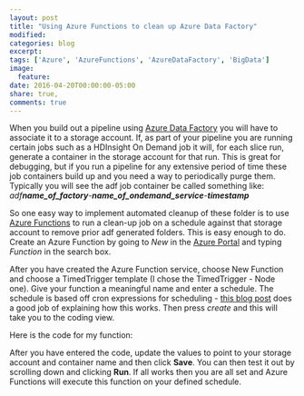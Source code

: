 ```yaml
---
layout: post
title: "Using Azure Functions to clean up Azure Data Factory"
modified:
categories: blog
excerpt:
tags: ['Azure', 'AzureFunctions', 'AzureDataFactory', 'BigData']
image:
  feature:
date: 2016-04-20T00:00:00-05:00
share: true,
comments: true
---
```


When you build out a pipeline using [Azure Data Factory](https://azure.microsoft.com/en-us/services/data-factory/) you will have to associate it to a storage account. If, as part of your pipeline you are running certain jobs such as a HDInsight On Demand job it will, for each slice run, generate a container in the storage account for that run. This is great for debugging, but if you run a pipeline for any extensive period of time these job containers build up and you need a way to periodically purge them. Typically you will see the adf job container be called something like: *adf**name_of_factory**-**name_of_ondemand_service**-**timestamp***
<!--more-->
So one easy way to implement automated cleanup of these folder is to use [Azure Functions](https://azure.microsoft.com/en-us/services/functions/) to run a clean-up job on a schedule against that storage account to remove prior adf generated folders. This is easy enough to do. Create an Azure Function by going to *New* in the [Azure Portal](http://portal.azure.com) and typing *Function* in the search box. 

After you have created the Azure Function service, choose New Function and choose a TimedTrigger template (I chose the TimedTrigger - Node one). Give your function a meaningful name and enter a schedule. The schedule is based off cron expressions for scheduling - [this blog post](http://blog.amitapple.com/post/2015/06/scheduling-azure-webjobs/) does a good job of explaining how this works. Then press *create* and this will take you to the coding view.

Here is the code for my function:

<script src="https://gist.github.com/johndehavilland/2c75a1ba0a7375d2ee9da90991df626b.js"></script>

After you have entered the code, update the values to point to your storage account and container name and then click **Save**. You can then test it out by scrolling down and clicking **Run**. If all works then you are all set and Azure Functions will execute this function on your defined schedule.

